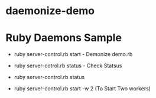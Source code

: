 # daemonize-demo


Ruby Daemons  Sample
============



* ruby server-control.rb start  - Demonize demo.rb
*  ruby server-cotrol.rb status - Check Statsus
* ruby server-control.rb status 

*  ruby server-control.rb start -w 2   (To Start Two workers)
